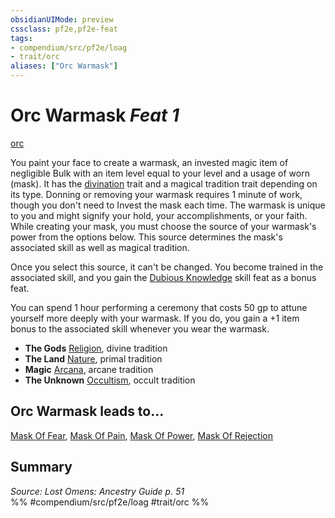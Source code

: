 ```yaml
---
obsidianUIMode: preview
cssclass: pf2e,pf2e-feat
tags:
- compendium/src/pf2e/loag
- trait/orc
aliases: ["Orc Warmask"]
---
```

# Orc Warmask  *Feat 1*  
[orc](rules/traits/orc.md)  


You paint your face to create a warmask, an invested magic item of negligible Bulk with an item level equal to your level and a usage of worn (mask). It has the [divination](rules/traits/divination.md) trait and a magical tradition trait depending on its type. Donning or removing your warmask requires 1 minute of work, though you don't need to Invest the mask each time. The warmask is unique to you and might signify your hold, your accomplishments, or your faith. While creating your mask, you must choose the source of your warmask's power from the options below. This source determines the mask's associated skill as well as magical tradition.

Once you select this source, it can't be changed. You become trained in the associated skill, and you gain the [Dubious Knowledge](compendium/feats/dubious-knowledge.md) skill feat as a bonus feat.

You can spend 1 hour performing a ceremony that costs 50 gp to attune yourself more deeply with your warmask. If you do, you gain a +1 item bonus to the associated skill whenever you wear the warmask.

- **The Gods** [Religion](compendium/skills.md#Religion), divine tradition
- **The Land** [Nature](compendium/skills.md#Nature), primal tradition
- **Magic** [Arcana](compendium/skills.md#Arcana), arcane tradition
- **The Unknown** [Occultism](compendium/skills.md#Occultism), occult tradition

## Orc Warmask leads to...

[Mask Of Fear](compendium/feats/mask-of-fear-loag.md), [Mask Of Pain](compendium/feats/mask-of-pain-loag.md), [Mask Of Power](compendium/feats/mask-of-power-loag.md), [Mask Of Rejection](compendium/feats/mask-of-rejection-loag.md)

## Summary

*Source: Lost Omens: Ancestry Guide p. 51*  
%% #compendium/src/pf2e/loag #trait/orc %%